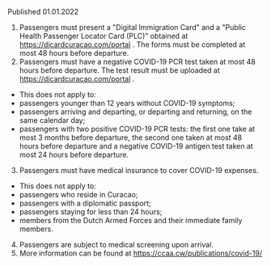 Published 01.01.2022
1. Passengers must present a "Digital Immigration Card" and a "Public Health Passenger Locator Card (PLC)" obtained at <a href="https://dicardcuracao.com/portal">https://dicardcuracao.com/portal</a> . The forms must be completed at most 48 hours before departure.
2. Passengers must have a negative COVID-19 PCR test taken at most 48 hours before departure. The test result must be uploaded at <a href="https://dicardcuracao.com/portal">https://dicardcuracao.com/portal</a> .
- This does not apply to:
- passengers younger than 12 years without COVID-19 symptoms;
- passengers arriving and departing, or departing and returning, on the same calendar day;
- passengers with two positive COVID-19 PCR tests: the first one take at most 3 months before departure, the second one taken at most 48 hours before departure and a negative COVID-19 antigen test taken at most 24 hours before departure.
3. Passengers must have medical insurance to cover COVID-19 expenses.
- This does not apply to:
- passengers who reside in Curacao;
- passengers with a diplomatic passport;
- passengers staying for less than 24 hours;
- members from the Dutch Armed Forces and their immediate family members.
4. Passengers are subject to medical screening upon arrival.
5. More information can be found at <a href="https://ccaa.cw/publications/covid-19/">https://ccaa.cw/publications/covid-19/</a>